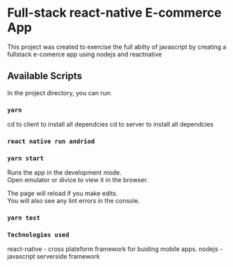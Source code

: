 # Full-stack react-native E-commerce App
This project was created to exercise the full abilty of javascript by creating a fullstack e-comerce app using nodejs and reactnative

## Available Scripts

In the project directory, you can run:

### `yarn`
cd to client to install all dependcies
cd to server to install all dependcies

### `react native run andriod`
### `yarn start`

Runs the app in the development mode.\
Open emulator or divice to view it in the browser.

The page will reload if you make edits.\
You will also see any lint errors in the console.

### `yarn test`

### `Technologies used `
react-native  - cross plateform framework for buiding mobile apps.
nodejs - javascript serverside framework
 
